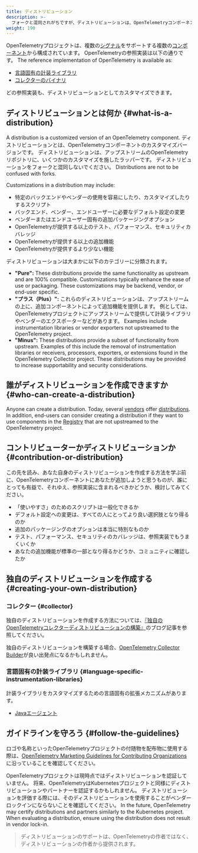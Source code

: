 ```yaml
---
title: ディストリビューション
description: >-
  フォークと混同されがちですが、ディストリビューションは、OpenTelemetryコンポーネントのカスタマイズバージョンです。
weight: 190
---
```


OpenTelemetryプロジェクトは、複数の[シグナル](../signals)をサポートする複数の[コンポーネント](../components)から構成されています。
OpenTelemetryの参照実装は以下の通りです。 The reference implementation of
OpenTelemetry is available as:

- [言語固有の計装ライブラリ](../instrumentation)
- [コレクターのバイナリ](/docs/concepts/components/#collector)

どの参照実装も、ディストリビューションとしてカスタマイズできます。

## ディストリビューションとは何か {#what-is-a-distribution}

A distribution is a customized version of an OpenTelemetry component. ディストリビューションとは、OpenTelemetryコンポーネントのカスタマイズバージョンです。
ディストリビューションは、アップストリームのOpenTelemetryリポジトリに、いくつかのカスタマイズを施したラッパーです。
ディストリビューションをフォークと混同しないでください。 Distributions are not to be confused with forks.

Customizations in a distribution may include:

- 特定のバックエンドやベンダーの使用を容易にしたり、カスタマイズしたりするスクリプト
- バックエンド、ベンダー、エンドユーザーに必要なデフォルト設定の変更
- ベンダーまたはエンドユーザー固有の追加パッケージングオプション
- OpenTelemetryが提供する以上のテスト、パフォーマンス、セキュリティカバレッジ
- OpenTelemetryが提供する以上の追加機能
- OpenTelemetryが提供するより少ない機能

ディストリビューションは大まかに以下のカテゴリーに分類されます。

- **"Pure":** These distributions provide the same functionality as upstream and
  are 100% compatible. Customizations typically enhance the ease of use or
  packaging. These customizations may be backend, vendor, or end-user specific.
- **"プラス（Plus）":** これらのディストリビューションは、アップストリームの上に、追加コンポーネントによって追加機能を提供します。
  例としては、OpenTelemetryプロジェクトにアップストリームで提供して計装ライブラリやベンダーのエクスポーターなどがあります。 Examples include instrumentation
  libraries or vendor exporters not upstreamed to the OpenTelemetry project.
- **"Minus":** These distributions provide a subset of functionality from
  upstream. Examples of this include the removal of instrumentation libraries or
  receivers, processors, exporters, or extensions found in the OpenTelemetry
  Collector project. These distributions may be provided to increase
  supportability and security considerations.

## 誰がディストリビューションを作成できますか {#who-can-create-a-distribution}

Anyone can create a distribution. Today, several [vendors](/ecosystem/vendors/)
offer [distributions](/ecosystem/distributions/). In addition, end-users can
consider creating a distribution if they want to use components in the
[Registry](/ecosystem/registry/) that are not upstreamed to the OpenTelemetry
project.

## コントリビューターかディストリビューションか {#contribution-or-distribution}

この先を読み、あなた自身のディストリビューションを作成する方法を学ぶ前に、OpenTelemetryコンポーネントにあなたが追加しようと思うものが、誰にとっても有益で、それゆえ、参照実装に含まれるべきかどうか、検討してみてください。

- 「使いやすさ」のためのスクリプトは一般化できるか
- デフォルト設定への変更は、すべての人にとってより良い選択肢となり得るのか
- 追加のパッケージングのオプションは本当に特別なものか
- テスト、パフォーマンス、セキュリティのカバレッジは、参照実装でもうまくいくか
- あなたの追加機能が標準の一部となり得るかどうか、コミュニティに確認したか

## 独自のディストリビューションを作成する {#creating-your-own-distribution}

### コレクター {#collector}

独自のディストリビューションを作成する方法については、[『独自のOpenTelemetryコレクターディストリビューションの構築』](https://medium.com/p/42337e994b63)のブログ記事を参照してください。

独自のディストリビューションを構築する場合、[OpenTelemetry Collector Builder](https://github.com/open-telemetry/opentelemetry-collector/tree/main/cmd/builder)が良い出発点になるかもしれません。

### 言語固有の計装ライブラリ {#language-specific-instrumentation-libraries}

計装ライブラリをカスタマイズするための言語固有の拡張メカニズムがあります。

- [Javaエージェント](/docs/zero-code/java/agent/extensions)

## ガイドラインを守ろう {#follow-the-guidelines}

ロゴや名称といったOpenTelemetryプロジェクトの付随物を配布物に使用する際は、[OpenTelemetry Marketing Guidelines for Contributing Organizations][guidelines]に沿っていることを確認してください。

OpenTelemetryプロジェクトは現時点ではディストリビューションを認証していません。
将来、OpenTelemetryはKubernetesプロジェクトと同様にディストリビューションやパートナーを認証するかもしれません。
ディストリビューションを評価する際には、そのディストリビューションを使用することがベンダーロックインにならないことを確認してください。 In the
future, OpenTelemetry may certify distributions and partners similarly to the
Kubernetes project. When evaluating a distribution, ensure using the
distribution does not result in vendor lock-in.

> ディストリビューションのサポートは、OpenTelemetryの作者ではなく、ディストリビューションの作者から提供されます。

[guidelines]: https://github.com/open-telemetry/community/blob/main/marketing-guidelines.md
